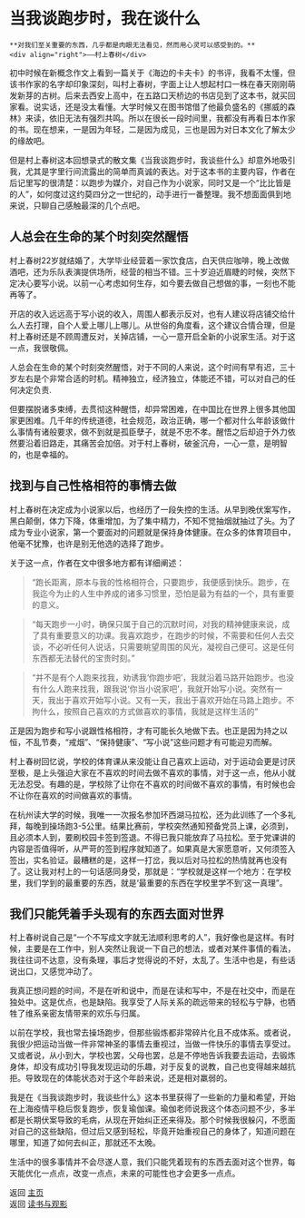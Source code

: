 # 当我谈跑步时，我在谈什么

```
**对我们至关重要的东西，几乎都是肉眼无法看见，然而用心灵可以感受到的。**  
<div align="right">——村上春树</div>
```

初中时候在新概念作文上看到一篇关于《海边的卡夫卡》的书评，我看不太懂，但该书作家的名字却印象深刻，叫村上春树，字面上让人想起村口一株在春天刚刚萌发新芽的古树。后来去西安上高中，在五路口天桥边的书店见到了这本书，就买回家看。说实话，还是没太看懂。大学时候又在图书馆借了他最负盛名的《挪威的森林》来读，依旧无法有强烈共鸣。所以在很长一段时间里，我都没有再看日本作家的书。现在想来，一是因为年轻，二是因为成见，三也是因为对日本文化了解太少的缘故吧。

但是村上春树这本回想录式的散文集《当我谈跑步时，我谈些什么》却意外地吸引我，尤其是字里行间流露出的简单而真诚的表达。对于这本书的主要内容，作者在后记里写的很清楚：以跑步为媒介，对自己作为小说家，同时又是一个“比比皆是的人”，如何度过这约莫四分之一世纪的，动手进行一番整理。我不想面面俱到地来说，只聊自己感触最深的几个点吧。

## 人总会在生命的某个时刻突然醒悟

村上春树22岁就结婚了，大学毕业经营着一家饮食店，白天供应咖啡，晚上改做酒吧，还为乐队表演提供场所，经营的相当不错。三十岁迫近眉睫的时候，突然下定决心要写小说。以前一心考虑如何生存，如今要去做自己想做的事，一刻也不能再等了。

开店的收入远远高于写小说的收入，周围人都表示反对，也有人建议将店铺交给什么人去打理，自个人爱上哪儿上哪儿。从世俗的角度看，这个建议合情合理，但是村上春树还是不顾周遭反对，关掉店铺，一心一意开启全新的小说家生活。对于这一点，我很敬佩。

人总会在生命的某个时刻突然醒悟，对于不同的人来说，这个时间有早有迟，三十岁左右是个非常合适的时机。精神独立，经济独立，体能还不错，可以对自己的任何决定负责.

但要摆脱诸多束缚，去贯彻这种醒悟，却异常困难，在中国比在世界上很多其他国家更困难。几千年的传统道德，社会规范，政治正确，哪一个都对什么年龄该做什么事情有诸般要求，做不到就是孤臣孽子，就是不忠不孝。醒悟之后却迫于外力依然要沿着旧路走，其痛苦会加倍。对于村上春树，破釜沉舟，一心一意，是明智的，也是幸福的。

## 找到与自己性格相符的事情去做

村上春树在决定成为小说家以后，也经历了一段失控的生活。从早到晚伏案写作，黑白颠倒，体力下降，体重增加，为了集中精力，不知不觉抽烟就抽过了头。为了成为专业小说家，第一个要面对的问题就是保持身体健康。在众多的体育项目中，他毫不犹豫，也许是别无他选的选择了跑步。

关于这一点，作者在文中很多地方都有详细阐述：

> “跑长距离，原本与我的性格相符合，只要跑步，我便感到快乐。跑步，在我迄今为止的人生中养成的诸多习惯里，恐怕是最为有益的一个，具有重要的意义。

> “每天跑步一小时，确保只属于自己的沉默时间，对我的精神健康来说，成了具有重要意义的功课。我喜欢跑步，在跑步的时候，不需要和任何人去交谈，不必听任何人说话，只需要眺望周围的风光，凝视自己便可。这是任何东西都无法替代的宝贵时刻。”

> “并不是有个人跑来找我，劝诱我‘你跑步吧’，我就沿着马路开始跑步。也没有什么人跑来找我，跟我说‘你当小说家吧’，我就开始写小说。突然有一天，我出于喜欢开始写小说。又有一天，我出于喜欢开始在马路上跑步。不拘什么，按照自己喜欢的方式做喜欢的事情，我就是这样生活的”

正是因为跑步和写小说跟性格相符，才有可能长久地做下去。也正是因为持之以恒，不乱节奏，“戒烟”、“保持健康”、“写小说”这些问题才有可能迎刃而解。

村上春树回忆说，学校的体育课从来没能让自己喜欢上运动，对于运动会更是讨厌至极，是上头强迫大家在不喜欢的时间去做不喜欢的事情，对于这一点，他从小就无法忍受。有趣的是，学校除了让你在不喜欢的时间做不喜欢的事情，有时候也会不让你在喜欢的时间做喜欢的事情。

在杭州读大学的时候，我唯一一次报名参加环西湖马拉松，还为此训练了一个多礼拜，每晚到操场跑3-5公里。结果比赛前，学校突然通知预备党员上课，必须到，且必须本人到，要刷校园卡签到签退。不得已我只能放弃了马拉松。至于党课讲的内容是否值得听，从严苛的签到程序就知道了。如果真是大家愿意听，又何须签入签出，实名验证。最糟糕的是，这样一打岔，我以后对马拉松的热情就再也没有了。这让我对村上的一句话感同身受，那就是：“学校就是这样一个地方：在学校里，我们学到的最重要的东西，就是‘最重要的东西在学校里学不到’这一真理”。

## 我们只能凭着手头现有的东西去面对世界

村上春树说自己是“一个不写成文字就无法顺利思考的人”，我好像也是这样。有时候，主要是在工作中，别人突然让我说一下自己的想法，或者对某件事情的看法，我往往词不达意，没有条理，事后才觉得说的不好，太乱了。生活中也是，有些话说出口，又感觉冲动了。

我真正想问题的时间，不是在听和说中，而是在读和写中，不是在社交中，而是在独处中。这是优点，也是缺陷。我享受了人际关系的疏远带来的轻松与宁静，也牺牲了维系亲密友情带来的欢乐与归属。

以前在学校，我也常去操场跑步，但那些锻炼都非常碎片化且不成体系。或者说，我很少把运动当做一件非常神圣的事情去重视过，当做一件快乐的事情去享受过。又或者说，从小到大，学校也罢，父母也罢，总是不停地告诉我要去运动，去锻炼身体，却没有成功引导我发现运动的乐趣，对于反复的说教，自己也变得越来越抗拒。导致现在的体能状态对于这个年龄来说，还是相对羸弱的。

我是在《当我谈跑步时，我谈些什么》这本书里获得了一些新的力量和希望，开始在上海疫情平稳后恢复跑步，恢复瑜伽课。瑜伽老师说我这个体态问题不少，多半都是长期伏案导致的毛病，从现在开始纠正还来得及。那个时候我很躲闪，不愿面对自己的这些缺陷，但过后又感到轻松，毕竟开始重视自己的身体了，知道问题在哪里，知道了如何去纠正，那就还不太晚。

生活中的很多事情并不会尽遂人意，我们只能凭着现有的东西去面对这个世界，每天能优化一点点，改变一点点，未来的可能性也才会更多一点点。





返回 [主页](../../../intro.md)  
返回 [读书与观影](../../../posts/readingcollection.md)